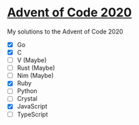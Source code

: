 # [Advent of Code 2020](https://adventofcode.com/2020)
My solutions to the Advent of Code 2020

- [x] Go
- [x] C
- [ ] V (Maybe)
- [ ] Rust (Maybe)
- [ ] Nim (Maybe)
- [x] Ruby
- [ ] Python
- [ ] Crystal
- [x] JavaScript
- [ ] TypeScript
